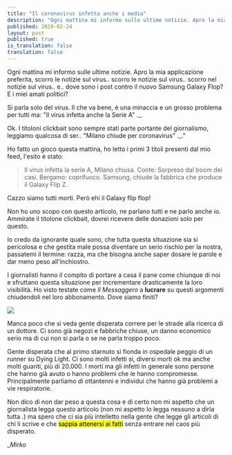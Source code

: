 ```yaml
---
title: "Il coronavirus infetta anche i media"
description: "Ogni mattina mi informo sulle ultime notizie. Apro la mia applicazione preferita, scorro le notizie .."
published: 2020-02-24
layout: post
published: true
is_translation: false
translation: false
---
```


Ogni mattina mi informo sulle ultime notizie. Apro la mia applicazione preferita, scorro le notizie sul virus.. scorro le notizie sul virus.. scorro nel notizie sul virus.. e.. dove sono i post contro il nuovo Samsung Galaxy Flop? E i miei amati politici?

Si parla solo del virus. Il che va bene, è una minaccia e un grosso problema per tutti ma: "Il virus infetta anche la Serie A" ._.

Ok. I titoloni clickbait sono sempre stati parte portante del giornalismo, leggiamo qualcosa di ser.. "Milano chiude per coronavirus" ._."

Ho fatto un gioco questa mattina, ho letto i primi 3 titoli presenti dal mio feed, l'esito è stato:

> Il virus infetta la serie A, Milano chiusa. Conte: Sorpreso dal boom dei casi. Bergamo: coprifuoco. Samsung, chiude la fabbrica che produce il Galaxy Flip Z.

Cazzo siamo tutti morti. Però ehi il Galaxy flip flop!

Non ho uno scopo con questo articolo, ne parlano tutti e ne parlo anche io. Ammirate il titolone clickbait, dovrei ricevere delle donazioni solo per questo.

Io credo da ignorante quale sono, che tutta questa situazione sia si pericolosa e che gestita male possa diventare un serio rischio per la nostra, passatemi il termine: razza, ma che bisogna anche saper dosare le parole e dar meno peso all'inchiostro.

I giornalisti hanno il compito di portare a casa il pane come chiunque di noi e sfruttano questa situazione per incrementare drasticamente la loro visibilità. Ho visto testate come _Il Messaggero_ a **lucrare** su questi argomenti chiudendoli nel loro abbonamento. Dove siamo finiti?

![](https://i.imgur.com/NCLB5bA.png)

Manca poco che si veda gente disperata correre per le strade alla ricerca di un dottore. Ci sono già negozi e fabbriche chiuse, un danno economico serio ma di cui non si parla o se ne parla troppo poco.

Gente disperata che al primo starnuto si fionda in ospedale peggio di un runner su Dying Light. Ci sono molti infetti si, diversi morti ok ma anche molti guariti, più di 20.000\. I morti ma gli infetti in generale sono persone che hanno già avuto o hanno problemi che le hanno compromesse. Principalmente parliamo di ottantenni e individui che hanno già problemi a vie respiratorie.

Non dico di non dar peso a questa cosa e di certo non mi aspetto che un giornalista legga questo articolo (non mi aspetto lo legga nessuno a dirla tutta _*.*_) ma spero che ci sia più intelletto nella gente che legge gli articoli di chi li scrive e che <mark>sappia attenersi ai fatti</mark> senza entrare nel caos più disperato.

__Mirko_
